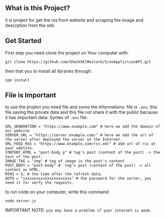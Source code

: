 ## What is this Project?
it is project for get the rss from website and scraping the image and descrption from the site.
## Get Started
First step you need clone the project on Your computer with: 
```
git clone https://github.com/SheikhElMoctarG/SiteApplictionAPI.git
```
then that you to install all libraries through: 
```
npm install
```
## File is Important
to use the project you need file and some the informations: 
file is ``.env``, this file saving the private data and this file not share it with the public because it has important data:
Syntex of `.env` file: 
```
URL_GENERATION = "https://www.example.com" # here we add the domain of our website
SERVER_URL = "https://server.example.com/" # here we add the url of the server after deployed the server on the Internet. 
URL_FEED_RSS = "https://www.example.com/rss.xml" # add url of rss at your website.
CONTENT_HTML = "post-body p" # tag's post (content of the post) -> the text of the post.
IMAGE_TAG = "img" # tag of image in the post's content
POST_BODY = "post-body" #  tag's post (content of the post) -> all content as HTML.
MINS = 5; # the time after the refresh data.
AUTH = "xxxxxxxxxxxxxxxxxxxxxx" # the password for the server, you need it for verfy the requests.
```
to run code on your computer, write this command:
```
node server.js
```
IMPORTANT NOTE: `you may have a problem if your internet is weak`.
